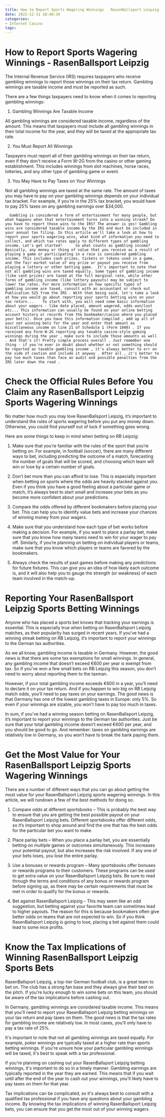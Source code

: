```yaml
---
title: How to Report Sports Wagering Winnings   RasenBallsport Leipzig
date: 2022-12-31 18:40:39
categories:
- Internet Casino
tags:
---
```



#  How to Report Sports Wagering Winnings - RasenBallsport Leipzig

The Internal Revenue Service (IRS) requires taxpayers who receive gambling winnings to report those winnings on their tax return. Gambling winnings are taxable income and must be reported as such.

There are a few things taxpayers need to know when it comes to reporting gambling winnings:

1. Gambling Winnings Are Taxable Income

All gambling winnings are considered taxable income, regardless of the amount. This means that taxpayers must include all gambling winnings in their total income for the year, and they will be taxed at the appropriate tax rate.

2. You Must Report All Winnings

Taxpayers must report all of their gambling winnings on their tax return, even if they don't receive a Form W-2G from the casino or other gaming establishment. This includes winnings from slot machines, horse races, lotteries, and any other type of gambling game or event.

3. You May Have to Pay Taxes on Your Winnings

Not all gambling winnings are taxed at the same rate. The amount of taxes you may have to pay on your gambling winnings depends on your individual tax bracket. For example, if you're in the 25% tax bracket, you would have to pay 25% taxes on any gambling earnings over $34,000.


      Gambling is considered a form of entertainment for many people, but what happens when that entertainment turns into a winning streak? Do you have to report those wins to the IRS? The answer is yes! Gambling wins are considered taxable income by the IRS and must be included in your annual tax filing. In this article we'll take a look at how to report your sports wagering wins, what kind of information you need to collect, and which tax rates apply to different types of gambling income. Let's get started!      So what counts as gambling income? Basically, any money or thing of value that you receive as a result of playing a game or participating in a race is considered gambling income. This includes cash prizes, tickets or tokens used in a game, and the fair market value of any prize or payout you receive from playing a lottery or other betting game.  It's important to note that not all gambling wins are taxed equally. Some types of gambling income (like cash prizes) are taxed at the full marginal rate, while other forms of gambling income (like lottery payouts) may be subject to lower tax rates. For more information on how specific types of gambling income are taxed, consult with an accountant or check out Publication 525 from the IRS . With that being said, let's take a look at how you would go about reporting your sports betting wins on your tax return...    To start with, you will need some basic information about your wagers - like date placed, amount wagered, odds won/lost etc... This information can usually be found on your online betting account history or records from the bookmaker/casino where you placed your bet(s). Once you have this information compiled , add up all of your net winning bets for the year and enter that amount as miscellaneous income on line 21 of Schedule 1 (Form 1040) . If you received any Form W-2G reporting any taxable casino-style gaming winnings during the year , make sure to include those amounts as well . And that's it! Pretty simple process overall . Just remember one thing - if you're ever in doubt about whether or not something should be reported as taxable gambling income , it's always better to err on the side of caution and include it anyway . After all , it's better to pay too much taxes than face an audit and possible penalties from the IRS later down the road .

#  Check the Official Rules Before You Claim any RasenBallsport Leipzig Sports Wagering Winnings

No matter how much you may love RasenBallsport Leipzig, it’s important to understand the rules of sports wagering before you put any money down. Otherwise, you could find yourself out of luck if something goes wrong.

Here are some things to keep in mind when betting on RB Leipzig:

1. Make sure that you’re familiar with the rules of the sport that you’re betting on. For example, in football (soccer), there are many different ways to bet, including predicting the outcome of a match, forecasting the number of goals that will be scored, and choosing which team will win or lose by a certain number of goals.

2. Don’t bet more than you can afford to lose. This is especially important when betting on sports where the odds are heavily stacked against you. Even if you think you have a good feeling about a particular game or match, it’s always best to start small and increase your bets as you become more confident about your predictions.

3. Compare the odds offered by different bookmakers before placing your bet. This can help you to identify value bets and increase your chances of winning money from your wagers.

4. Make sure that you understand how each type of bet works before making a decision. For example, if you want to place a parlay bet, make sure that you know how many teams need to win for your wager to pay off. Similarly, if you’re planning on betting on individual players or teams, make sure that you know which players or teams are favored by the bookmakers.

5. Always check the results of past games before making any predictions for future fixtures. This can give you an idea of how likely each outcome is, and it will also help you to gauge the strength (or weakness) of each team involved in the match-up.

#  Reporting Your RasenBallsport Leipzig Sports Betting Winnings

Anyone who has placed a sports bet knows that tracking your earnings is essential. This is especially true when betting on RasenBallsport Leipzig matches, as their popularity has surged in recent years. If you’ve had a winning streak betting on RB Leipzig, it’s important to report your winnings to the German tax authorities.

As we all know, gambling income is taxable in Germany. However, the good news is that there are some tax exemptions for small winnings. In general, any gambling income that doesn’t exceed €600 per year is exempt from tax. So if you’ve won a few small bets on RB Leipzig this season, you don’t need to worry about reporting them to the taxman.

However, if your total gambling income exceeds €600 in a year, you’ll need to declare it on your tax return. And if you happen to win big on RB Leipzig match odds, you’ll need to pay taxes on your earnings. The good news is that Germany has one of the lowest gambling taxes in Europe: only 5%. So even if your winnings are sizable, you won’t have to pay too much in taxes.

In sum, if you’ve had a winning season betting on RasenBallsport Leipzig, it’s important to report your winnings to the German tax authorities. Just be sure that your total gambling income doesn’t exceed €600 per year, and you should be good to go. And remember: taxes on gambling earnings are relatively low in Germany, so you won’t have to break the bank paying them.

#  Get the Most Value for Your RasenBallsport Leipzig Sports Wagering Winnings

There are a number of different ways that you can go about getting the most value for your RasenBallsport Leipzig sports wagering winnings. In this article, we will rundown a few of the best methods for doing so.

1. Compare odds at different sportsbooks – This is probably the best way to ensure that you are getting the best possible payout on your RasenBallsport Leipzig bets. Different sportsbooks offer different odds, so it’s important to shop around and find the one that has the best odds for the particular bet you want to make.

2. Place parlay bets – When you place a parlay bet, you are essentially betting on multiple games or outcomes simultaneously. This increases your potential payout, but also increases the risk involved. If any one of your bets loses, you lose the entire parlay.

3. Use a bonuses or rewards program – Many sportsbooks offer bonuses or rewards programs to their customers. These programs can be used to get extra value on your RasenBallsport Leipzig bets. Be sure to read through the terms and conditions of any bonus or rewards program before signing up, as there may be certain requirements that must be met in order to qualify for the bonus or rewards.

4. Bet against RasenBallsport Leipzig – This may seem like an odd suggestion, but betting against your favorite team can sometimes lead to higher payouts. The reason for this is because bookmakers often give better odds on teams that are not expected to win. So if you think RasenBallsport Leipzig is going to lose, placing a bet against them could lead to some nice profits.

#  Know the Tax Implications of Winning RasenBallsport Leipzig Sports Bets

RasenBallsport Leipzig, a top-tier German football club, is a great team to bet on. The club has a strong fan base and they always give their best on the pitch. If you're lucky enough to win some bets on this team, you should be aware of the tax implications before cashing out.

In Germany, gambling winnings are considered taxable income. This means that you'll need to report your RasenBallsport Leipzig betting winnings on your tax return and pay taxes on them. The good news is that the tax rates for gambling income are relatively low. In most cases, you'll only have to pay a tax rate of 25%.

It's important to note that not all gambling winnings are taxed equally. For example, poker winnings are typically taxed at a higher rate than sports betting winnings. If you're unsure how your particular gambling winnings will be taxed, it's best to speak with a tax professional.

If you're planning on cashing out your RasenBallsport Leipzig betting winnings, it's important to do so in a timely manner. Gambling earnings are typically reported in the year they are earned. This means that if you wait until after the end of the year to cash out your winnings, you'll likely have to pay taxes on them for that year.

Tax implications can be complicated, so it's always best to consult with a qualified tax professional if you have any questions about your gambling income. By knowing the tax implications of winning RasenBallsport Leipzig bets, you can ensure that you get the most out of your winning wagers.